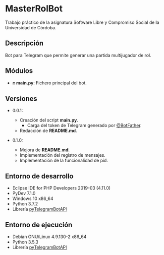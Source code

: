 # MasterRolBot
Trabajo práctico de la asignatura Software Libre y Compromiso Social de la Universidad de Córdoba.

## Descripción
Bot para Telegram que permite generar una partida multijugador de rol.

## Módulos
- :on: **main.py**: Fichero principal del bot.

## Versiones
- 0.0.1:
    - Creación del script **main.py**.
        - Carga del token de Telegram generado por [@BotFather](https://telegram.me/botfather).
    - Redacción de **README.md**.

- 0.1.0:
    - Mejora de **README.md**.
    - Implementación del registro de mensajes.
    - Implementación de la funcionalidad de pid.

## Entorno de desarrollo
-	Eclipse IDE for PHP Developers 2019-03 (4.11.0)
-   PyDev 7.1.0
-	Windows 10 x86_64
-	Python 3.7.2
-	Librería [pyTelegramBotAPI](https://github.com/eternnoir/pyTelegramBotAPI)

## Entorno de ejecución
-	Debian GNU/Linux 4.9.130-2 x86_64
-   Python 3.5.3
-	Librería [pyTelegramBotAPI](https://github.com/eternnoir/pyTelegramBotAPI)


<!--

## Chuletario de emojis
(Estado: iniciado		➡ :on:		)
(Estado: en curso   	➡ :soon:	)
(Estado: finalizado		➡ :end:		)

-->

